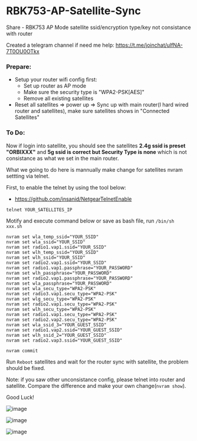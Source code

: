 # RBK753-AP-Satellite-Sync
Share - RBK753 AP Mode satellite ssid/encryption type/key not consistance with router


Created a telegram channel if need me help:
https://t.me/joinchat/ulfNA-7T0OU0OTkx


### Prepare:
* Setup your router wifi config first:
  * Set up router as AP mode
  * Make sure the security type is "WPA2-PSK[AES]"
  * Remove all existing satellites
* Reset all satellites  => power up => Sync up with main router(I hard wired router and satellites), make sure satellites shows in "Connected Satellites"


### To Do:
Now if login into satellite, you should see the satellites **2.4g ssid is preset "ORBIXXX"** and **5g ssid is correct but Security Type is none** which is not consistance as what we set in the main router.


What we going to do here is mannually make change for satellites nvram settting via telnet.

First, to enable the telnet by using the tool below:
  * https://github.com/insanid/NetgearTelnetEnable
  

```
telnet YOUR_SATELLITES_IP
```

Motify and execute command below or save as bash file, run `/bin/sh xxx.sh`

```
nvram set wla_temp_ssid="YOUR_SSID"
nvram set wla_ssid="YOUR_SSID"
nvram set radio1.vap1.ssid="YOUR_SSID"
nvram set wlh_temp_ssid="YOUR_SSID"
nvram set wlh_ssid="YOUR_SSID"
nvram set radio2.vap1.ssid="YOUR_SSID"
nvram set radio1.vap1.passphrase="YOUR_PASSWORD"
nvram set wlh_passphrase="YOUR_PASSWORD"
nvram set radio2.vap1.passphrase="YOUR_PASSWORD"
nvram set wla_passphrase="YOUR_PASSWORD"
nvram set wla_secu_type="WPA2-PSK"
nvram set radio3.vap1.secu_type="WPA2-PSK"
nvram set wlg_secu_type="WPA2-PSK"
nvram set radio2.vap1.secu_type="WPA2-PSK"
nvram set wlh_secu_type="WPA2-PSK"
nvram set radio1.vap1.secu_type="WPA2-PSK"
nvram set radio2.vap2.secu_type="WPA2-PSK"
nvram set wla_ssid_3="YOUR_GUEST_SSID"
nvram set radio1.vap2.ssid="YOUR_GUEST_SSID"
nvram set wlh_ssid_2="YOUR_GUEST_SSID"
nvram set radio2.vap3.ssid="YOUR_GUEST_SSID"

nvram commit

```
Run `Reboot` satellites and wait for the router sync with satellite, the problem should be fixed. 

Note: if you saw other unconsistance config, please telnet into router and satellite. Compare the difference and make your own change(`nvram show`). 

Good Luck!



  

![image](https://user-images.githubusercontent.com/9340215/115300303-a71c4e00-a114-11eb-83a3-0179f169c71c.png)
  
![image](https://user-images.githubusercontent.com/9340215/115300407-ca46fd80-a114-11eb-9d67-8cb878bce2d7.png)

![image](https://user-images.githubusercontent.com/9340215/115300486-e054be00-a114-11eb-95af-4fec4d1fad9c.png)




